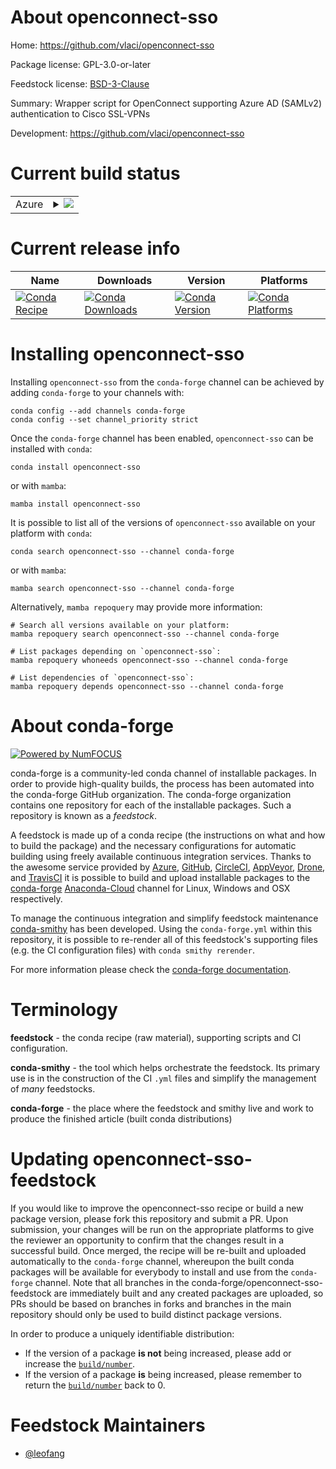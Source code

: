 About openconnect-sso
=====================

Home: https://github.com/vlaci/openconnect-sso

Package license: GPL-3.0-or-later

Feedstock license: [BSD-3-Clause](https://github.com/conda-forge/openconnect-sso-feedstock/blob/main/LICENSE.txt)

Summary: Wrapper script for OpenConnect supporting Azure AD (SAMLv2) authentication to Cisco SSL-VPNs

Development: https://github.com/vlaci/openconnect-sso

Current build status
====================


<table>
    
  <tr>
    <td>Azure</td>
    <td>
      <details>
        <summary>
          <a href="https://dev.azure.com/conda-forge/feedstock-builds/_build/latest?definitionId=16493&branchName=main">
            <img src="https://dev.azure.com/conda-forge/feedstock-builds/_apis/build/status/openconnect-sso-feedstock?branchName=main">
          </a>
        </summary>
        <table>
          <thead><tr><th>Variant</th><th>Status</th></tr></thead>
          <tbody><tr>
              <td>linux_64_python3.10.____cpython</td>
              <td>
                <a href="https://dev.azure.com/conda-forge/feedstock-builds/_build/latest?definitionId=16493&branchName=main">
                  <img src="https://dev.azure.com/conda-forge/feedstock-builds/_apis/build/status/openconnect-sso-feedstock?branchName=main&jobName=linux&configuration=linux_64_python3.10.____cpython" alt="variant">
                </a>
              </td>
            </tr><tr>
              <td>linux_64_python3.7.____cpython</td>
              <td>
                <a href="https://dev.azure.com/conda-forge/feedstock-builds/_build/latest?definitionId=16493&branchName=main">
                  <img src="https://dev.azure.com/conda-forge/feedstock-builds/_apis/build/status/openconnect-sso-feedstock?branchName=main&jobName=linux&configuration=linux_64_python3.7.____cpython" alt="variant">
                </a>
              </td>
            </tr><tr>
              <td>linux_64_python3.8.____cpython</td>
              <td>
                <a href="https://dev.azure.com/conda-forge/feedstock-builds/_build/latest?definitionId=16493&branchName=main">
                  <img src="https://dev.azure.com/conda-forge/feedstock-builds/_apis/build/status/openconnect-sso-feedstock?branchName=main&jobName=linux&configuration=linux_64_python3.8.____cpython" alt="variant">
                </a>
              </td>
            </tr><tr>
              <td>linux_64_python3.9.____cpython</td>
              <td>
                <a href="https://dev.azure.com/conda-forge/feedstock-builds/_build/latest?definitionId=16493&branchName=main">
                  <img src="https://dev.azure.com/conda-forge/feedstock-builds/_apis/build/status/openconnect-sso-feedstock?branchName=main&jobName=linux&configuration=linux_64_python3.9.____cpython" alt="variant">
                </a>
              </td>
            </tr><tr>
              <td>linux_aarch64_python3.10.____cpython</td>
              <td>
                <a href="https://dev.azure.com/conda-forge/feedstock-builds/_build/latest?definitionId=16493&branchName=main">
                  <img src="https://dev.azure.com/conda-forge/feedstock-builds/_apis/build/status/openconnect-sso-feedstock?branchName=main&jobName=linux&configuration=linux_aarch64_python3.10.____cpython" alt="variant">
                </a>
              </td>
            </tr><tr>
              <td>linux_aarch64_python3.7.____cpython</td>
              <td>
                <a href="https://dev.azure.com/conda-forge/feedstock-builds/_build/latest?definitionId=16493&branchName=main">
                  <img src="https://dev.azure.com/conda-forge/feedstock-builds/_apis/build/status/openconnect-sso-feedstock?branchName=main&jobName=linux&configuration=linux_aarch64_python3.7.____cpython" alt="variant">
                </a>
              </td>
            </tr><tr>
              <td>linux_aarch64_python3.8.____cpython</td>
              <td>
                <a href="https://dev.azure.com/conda-forge/feedstock-builds/_build/latest?definitionId=16493&branchName=main">
                  <img src="https://dev.azure.com/conda-forge/feedstock-builds/_apis/build/status/openconnect-sso-feedstock?branchName=main&jobName=linux&configuration=linux_aarch64_python3.8.____cpython" alt="variant">
                </a>
              </td>
            </tr><tr>
              <td>linux_aarch64_python3.9.____cpython</td>
              <td>
                <a href="https://dev.azure.com/conda-forge/feedstock-builds/_build/latest?definitionId=16493&branchName=main">
                  <img src="https://dev.azure.com/conda-forge/feedstock-builds/_apis/build/status/openconnect-sso-feedstock?branchName=main&jobName=linux&configuration=linux_aarch64_python3.9.____cpython" alt="variant">
                </a>
              </td>
            </tr><tr>
              <td>osx_64_python3.10.____cpython</td>
              <td>
                <a href="https://dev.azure.com/conda-forge/feedstock-builds/_build/latest?definitionId=16493&branchName=main">
                  <img src="https://dev.azure.com/conda-forge/feedstock-builds/_apis/build/status/openconnect-sso-feedstock?branchName=main&jobName=osx&configuration=osx_64_python3.10.____cpython" alt="variant">
                </a>
              </td>
            </tr><tr>
              <td>osx_64_python3.7.____cpython</td>
              <td>
                <a href="https://dev.azure.com/conda-forge/feedstock-builds/_build/latest?definitionId=16493&branchName=main">
                  <img src="https://dev.azure.com/conda-forge/feedstock-builds/_apis/build/status/openconnect-sso-feedstock?branchName=main&jobName=osx&configuration=osx_64_python3.7.____cpython" alt="variant">
                </a>
              </td>
            </tr><tr>
              <td>osx_64_python3.8.____cpython</td>
              <td>
                <a href="https://dev.azure.com/conda-forge/feedstock-builds/_build/latest?definitionId=16493&branchName=main">
                  <img src="https://dev.azure.com/conda-forge/feedstock-builds/_apis/build/status/openconnect-sso-feedstock?branchName=main&jobName=osx&configuration=osx_64_python3.8.____cpython" alt="variant">
                </a>
              </td>
            </tr><tr>
              <td>osx_64_python3.9.____cpython</td>
              <td>
                <a href="https://dev.azure.com/conda-forge/feedstock-builds/_build/latest?definitionId=16493&branchName=main">
                  <img src="https://dev.azure.com/conda-forge/feedstock-builds/_apis/build/status/openconnect-sso-feedstock?branchName=main&jobName=osx&configuration=osx_64_python3.9.____cpython" alt="variant">
                </a>
              </td>
            </tr><tr>
              <td>osx_arm64_python3.10.____cpython</td>
              <td>
                <a href="https://dev.azure.com/conda-forge/feedstock-builds/_build/latest?definitionId=16493&branchName=main">
                  <img src="https://dev.azure.com/conda-forge/feedstock-builds/_apis/build/status/openconnect-sso-feedstock?branchName=main&jobName=osx&configuration=osx_arm64_python3.10.____cpython" alt="variant">
                </a>
              </td>
            </tr><tr>
              <td>osx_arm64_python3.8.____cpython</td>
              <td>
                <a href="https://dev.azure.com/conda-forge/feedstock-builds/_build/latest?definitionId=16493&branchName=main">
                  <img src="https://dev.azure.com/conda-forge/feedstock-builds/_apis/build/status/openconnect-sso-feedstock?branchName=main&jobName=osx&configuration=osx_arm64_python3.8.____cpython" alt="variant">
                </a>
              </td>
            </tr><tr>
              <td>osx_arm64_python3.9.____cpython</td>
              <td>
                <a href="https://dev.azure.com/conda-forge/feedstock-builds/_build/latest?definitionId=16493&branchName=main">
                  <img src="https://dev.azure.com/conda-forge/feedstock-builds/_apis/build/status/openconnect-sso-feedstock?branchName=main&jobName=osx&configuration=osx_arm64_python3.9.____cpython" alt="variant">
                </a>
              </td>
            </tr>
          </tbody>
        </table>
      </details>
    </td>
  </tr>
</table>

Current release info
====================

| Name | Downloads | Version | Platforms |
| --- | --- | --- | --- |
| [![Conda Recipe](https://img.shields.io/badge/recipe-openconnect--sso-green.svg)](https://anaconda.org/conda-forge/openconnect-sso) | [![Conda Downloads](https://img.shields.io/conda/dn/conda-forge/openconnect-sso.svg)](https://anaconda.org/conda-forge/openconnect-sso) | [![Conda Version](https://img.shields.io/conda/vn/conda-forge/openconnect-sso.svg)](https://anaconda.org/conda-forge/openconnect-sso) | [![Conda Platforms](https://img.shields.io/conda/pn/conda-forge/openconnect-sso.svg)](https://anaconda.org/conda-forge/openconnect-sso) |

Installing openconnect-sso
==========================

Installing `openconnect-sso` from the `conda-forge` channel can be achieved by adding `conda-forge` to your channels with:

```
conda config --add channels conda-forge
conda config --set channel_priority strict
```

Once the `conda-forge` channel has been enabled, `openconnect-sso` can be installed with `conda`:

```
conda install openconnect-sso
```

or with `mamba`:

```
mamba install openconnect-sso
```

It is possible to list all of the versions of `openconnect-sso` available on your platform with `conda`:

```
conda search openconnect-sso --channel conda-forge
```

or with `mamba`:

```
mamba search openconnect-sso --channel conda-forge
```

Alternatively, `mamba repoquery` may provide more information:

```
# Search all versions available on your platform:
mamba repoquery search openconnect-sso --channel conda-forge

# List packages depending on `openconnect-sso`:
mamba repoquery whoneeds openconnect-sso --channel conda-forge

# List dependencies of `openconnect-sso`:
mamba repoquery depends openconnect-sso --channel conda-forge
```


About conda-forge
=================

[![Powered by
NumFOCUS](https://img.shields.io/badge/powered%20by-NumFOCUS-orange.svg?style=flat&colorA=E1523D&colorB=007D8A)](https://numfocus.org)

conda-forge is a community-led conda channel of installable packages.
In order to provide high-quality builds, the process has been automated into the
conda-forge GitHub organization. The conda-forge organization contains one repository
for each of the installable packages. Such a repository is known as a *feedstock*.

A feedstock is made up of a conda recipe (the instructions on what and how to build
the package) and the necessary configurations for automatic building using freely
available continuous integration services. Thanks to the awesome service provided by
[Azure](https://azure.microsoft.com/en-us/services/devops/), [GitHub](https://github.com/),
[CircleCI](https://circleci.com/), [AppVeyor](https://www.appveyor.com/),
[Drone](https://cloud.drone.io/welcome), and [TravisCI](https://travis-ci.com/)
it is possible to build and upload installable packages to the
[conda-forge](https://anaconda.org/conda-forge) [Anaconda-Cloud](https://anaconda.org/)
channel for Linux, Windows and OSX respectively.

To manage the continuous integration and simplify feedstock maintenance
[conda-smithy](https://github.com/conda-forge/conda-smithy) has been developed.
Using the ``conda-forge.yml`` within this repository, it is possible to re-render all of
this feedstock's supporting files (e.g. the CI configuration files) with ``conda smithy rerender``.

For more information please check the [conda-forge documentation](https://conda-forge.org/docs/).

Terminology
===========

**feedstock** - the conda recipe (raw material), supporting scripts and CI configuration.

**conda-smithy** - the tool which helps orchestrate the feedstock.
                   Its primary use is in the construction of the CI ``.yml`` files
                   and simplify the management of *many* feedstocks.

**conda-forge** - the place where the feedstock and smithy live and work to
                  produce the finished article (built conda distributions)


Updating openconnect-sso-feedstock
==================================

If you would like to improve the openconnect-sso recipe or build a new
package version, please fork this repository and submit a PR. Upon submission,
your changes will be run on the appropriate platforms to give the reviewer an
opportunity to confirm that the changes result in a successful build. Once
merged, the recipe will be re-built and uploaded automatically to the
`conda-forge` channel, whereupon the built conda packages will be available for
everybody to install and use from the `conda-forge` channel.
Note that all branches in the conda-forge/openconnect-sso-feedstock are
immediately built and any created packages are uploaded, so PRs should be based
on branches in forks and branches in the main repository should only be used to
build distinct package versions.

In order to produce a uniquely identifiable distribution:
 * If the version of a package **is not** being increased, please add or increase
   the [``build/number``](https://docs.conda.io/projects/conda-build/en/latest/resources/define-metadata.html#build-number-and-string).
 * If the version of a package **is** being increased, please remember to return
   the [``build/number``](https://docs.conda.io/projects/conda-build/en/latest/resources/define-metadata.html#build-number-and-string)
   back to 0.

Feedstock Maintainers
=====================

* [@leofang](https://github.com/leofang/)

